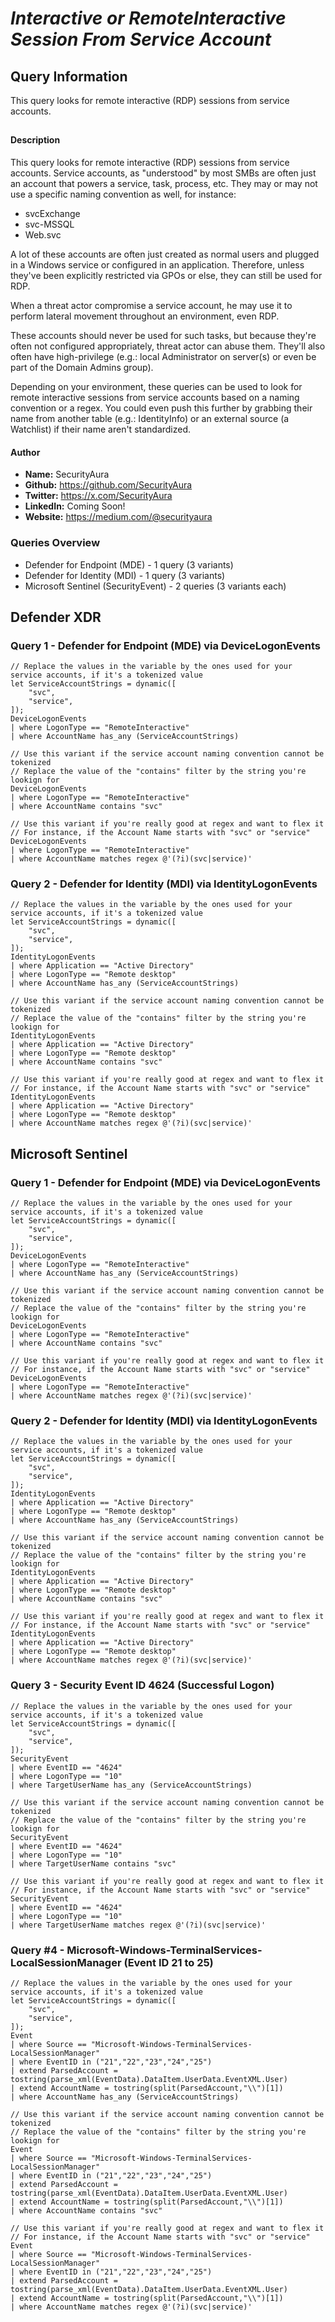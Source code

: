# *Interactive or RemoteInteractive Session From Service Account*

## Query Information

This query looks for remote interactive (RDP) sessions from service accounts.

##

#### Description

This query looks for remote interactive (RDP) sessions from service accounts. Service accounts, as "understood" by most SMBs are often just an account that powers a service, task, process, etc. They may or may not use a specific naming convention as well, for instance:

- svcExchange
- svc-MSSQL
- Web.svc

A lot of these accounts are often just created as normal users and plugged in a Windows service or configured in an application. Therefore, unless they've been explicitly restricted via GPOs or else, they can still be used for RDP.

When a threat actor compromise a service account, he may use it to perform lateral movement throughout an environment, even RDP.

These accounts should never be used for such tasks, but because they're often not configured appropriately, threat actor can abuse them. They'll also often have high-privilege (e.g.: local Administrator on server(s) or even be part of the Domain Admins group).

Depending on your environment, these queries can be used to look for remote interactive sessions from service accounts based on a naming convention or a regex. You could even push this further by grabbing their name from another table (e.g.: IdentityInfo) or an external source (a Watchlist) if their name aren't standardized.

#### Author <Optional>
- **Name:** SecurityAura
- **Github:** https://github.com/SecurityAura
- **Twitter:** https://x.com/SecurityAura
- **LinkedIn:** Coming Soon!
- **Website:** https://medium.com/@securityaura

### Queries Overview ###

- Defender for Endpoint (MDE) - 1 query (3 variants)
- Defender for Identity (MDI) - 1 query (3 variants)
- Microsoft Sentinel (SecurityEvent) - 2 queries (3 variants each)

## Defender XDR ##
### Query 1 - Defender for Endpoint (MDE) via DeviceLogonEvents ###
```KQL
// Replace the values in the variable by the ones used for your service accounts, if it's a tokenized value
let ServiceAccountStrings = dynamic([
    "svc",
    "service",
]);
DeviceLogonEvents
| where LogonType == "RemoteInteractive"
| where AccountName has_any (ServiceAccountStrings)
```

```KQL
// Use this variant if the service account naming convention cannot be tokenized
// Replace the value of the "contains" filter by the string you're lookign for
DeviceLogonEvents
| where LogonType == "RemoteInteractive"
| where AccountName contains "svc"
```

```KQL
// Use this variant if you're really good at regex and want to flex it
// For instance, if the Account Name starts with "svc" or "service"
DeviceLogonEvents
| where LogonType == "RemoteInteractive"
| where AccountName matches regex @'(?i)(svc|service)'
```
### Query 2 - Defender for Identity (MDI) via IdentityLogonEvents ###
```KQL
// Replace the values in the variable by the ones used for your service accounts, if it's a tokenized value
let ServiceAccountStrings = dynamic([
    "svc",
    "service",
]);
IdentityLogonEvents
| where Application == "Active Directory"
| where LogonType == "Remote desktop"
| where AccountName has_any (ServiceAccountStrings)
```

```KQL
// Use this variant if the service account naming convention cannot be tokenized
// Replace the value of the "contains" filter by the string you're lookign for
IdentityLogonEvents
| where Application == "Active Directory"
| where LogonType == "Remote desktop"
| where AccountName contains "svc"
```

```KQL
// Use this variant if you're really good at regex and want to flex it
// For instance, if the Account Name starts with "svc" or "service"
IdentityLogonEvents
| where Application == "Active Directory"
| where LogonType == "Remote desktop"
| where AccountName matches regex @'(?i)(svc|service)'
```
## Microsoft Sentinel ##
### Query 1 - Defender for Endpoint (MDE) via DeviceLogonEvents ###
```KQL
// Replace the values in the variable by the ones used for your service accounts, if it's a tokenized value
let ServiceAccountStrings = dynamic([
    "svc",
    "service",
]);
DeviceLogonEvents
| where LogonType == "RemoteInteractive"
| where AccountName has_any (ServiceAccountStrings)
```

```KQL
// Use this variant if the service account naming convention cannot be tokenized
// Replace the value of the "contains" filter by the string you're lookign for
DeviceLogonEvents
| where LogonType == "RemoteInteractive"
| where AccountName contains "svc"
```

```KQL
// Use this variant if you're really good at regex and want to flex it
// For instance, if the Account Name starts with "svc" or "service"
DeviceLogonEvents
| where LogonType == "RemoteInteractive"
| where AccountName matches regex @'(?i)(svc|service)'
```
### Query 2 - Defender for Identity (MDI) via IdentityLogonEvents ###
```KQL
// Replace the values in the variable by the ones used for your service accounts, if it's a tokenized value
let ServiceAccountStrings = dynamic([
    "svc",
    "service",
]);
IdentityLogonEvents
| where Application == "Active Directory"
| where LogonType == "Remote desktop"
| where AccountName has_any (ServiceAccountStrings)
```

```KQL
// Use this variant if the service account naming convention cannot be tokenized
// Replace the value of the "contains" filter by the string you're lookign for
IdentityLogonEvents
| where Application == "Active Directory"
| where LogonType == "Remote desktop"
| where AccountName contains "svc"
```

```KQL
// Use this variant if you're really good at regex and want to flex it
// For instance, if the Account Name starts with "svc" or "service"
IdentityLogonEvents
| where Application == "Active Directory"
| where LogonType == "Remote desktop"
| where AccountName matches regex @'(?i)(svc|service)'
```
### Query 3 - Security Event ID 4624 (Successful Logon) ###
```KQL
// Replace the values in the variable by the ones used for your service accounts, if it's a tokenized value
let ServiceAccountStrings = dynamic([
    "svc",
    "service",
]);
SecurityEvent
| where EventID == "4624"
| where LogonType == "10"
| where TargetUserName has_any (ServiceAccountStrings)
```

```KQL
// Use this variant if the service account naming convention cannot be tokenized
// Replace the value of the "contains" filter by the string you're lookign for
SecurityEvent
| where EventID == "4624"
| where LogonType == "10"
| where TargetUserName contains "svc"
```

```KQL
// Use this variant if you're really good at regex and want to flex it
// For instance, if the Account Name starts with "svc" or "service"
SecurityEvent
| where EventID == "4624"
| where LogonType == "10"
| where TargetUserName matches regex @'(?i)(svc|service)'
```
### Query #4 - Microsoft-Windows-TerminalServices-LocalSessionManager (Event ID 21 to 25)
```KQL
// Replace the values in the variable by the ones used for your service accounts, if it's a tokenized value
let ServiceAccountStrings = dynamic([
    "svc",
    "service",
]);
Event
| where Source == "Microsoft-Windows-TerminalServices-LocalSessionManager"
| where EventID in ("21","22","23","24","25")
| extend ParsedAccount = tostring(parse_xml(EventData).DataItem.UserData.EventXML.User)
| extend AccountName = tostring(split(ParsedAccount,"\\")[1])
| where AccountName has_any (ServiceAccountStrings)
```

```KQL
// Use this variant if the service account naming convention cannot be tokenized
// Replace the value of the "contains" filter by the string you're lookign for
Event
| where Source == "Microsoft-Windows-TerminalServices-LocalSessionManager"
| where EventID in ("21","22","23","24","25")
| extend ParsedAccount = tostring(parse_xml(EventData).DataItem.UserData.EventXML.User)
| extend AccountName = tostring(split(ParsedAccount,"\\")[1])
| where AccountName contains "svc"
```

```KQL
// Use this variant if you're really good at regex and want to flex it
// For instance, if the Account Name starts with "svc" or "service"
Event
| where Source == "Microsoft-Windows-TerminalServices-LocalSessionManager"
| where EventID in ("21","22","23","24","25")
| extend ParsedAccount = tostring(parse_xml(EventData).DataItem.UserData.EventXML.User)
| extend AccountName = tostring(split(ParsedAccount,"\\")[1])
| where AccountName matches regex @'(?i)(svc|service)'
```
